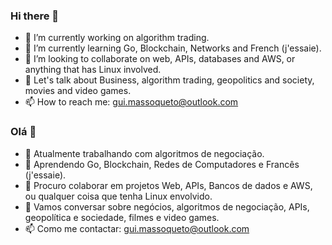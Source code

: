### Hi there 👋

- 🔭 I’m currently working on algorithm trading.
- 🌱 I’m currently learning Go, Blockchain, Networks and French (j'essaie).
- 👯 I’m looking to collaborate on web, APIs, databases and AWS, or anything that has Linux involved.
- 💬 Let's talk about Business, algorithm trading, geopolitics and society, movies and video games.
- 📫 How to reach me: gui.massoqueto@outlook.com

### Olá 👋

- 🔭 Atualmente trabalhando com algoritmos de negociação.
- 🌱 Aprendendo Go, Blockchain, Redes de Computadores e Francês (j'essaie).
- 👯 Procuro colaborar em projetos Web, APIs, Bancos de dados e AWS, ou qualquer coisa que tenha Linux envolvido.
- 💬 Vamos conversar sobre negócios, algoritmos de negociação, APIs, geopolítica e sociedade, filmes e video games.
- 📫 Como me contactar: gui.massoqueto@outlook.com
